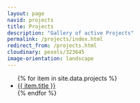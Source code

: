 ```yaml
---
layout: page
navid: projects
title: Projects
description: "Gallery of active Projects"
permalink: /projects/index.html
redirect_from: /projects.html
cloudinary: pexels/323645
image-orientation: landscape
---
```


<ul class="projects-menu">
  {% for item in site.data.projects %}
    <li>
      <a href="{{ item.url }}" title="{{ item.title }}">
        <span>{{ item.title }}</span>
      </a>
    </li>
  {% endfor %}
</ul>
